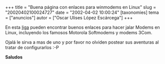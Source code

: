 +++
title = "Buena página con enlaces para winmodems en Linux"
slug = "20020402100024727"
date = "2002-04-02 10:00:24"
[taxonomies]
tema = ["anuncios"]
autor = ["Oscar Ulises López Escárcega"]
+++

En esta [liga](http://www.modemclub.com.br/linux/linuxdownloads00.html)
pueden encontrar buenos enlaces para hacer jalar Modems en Linux,
incluyendo los famosos Motorola Softmodems y modems 3Com.

Ojalá le sirva a mas de uno y por favor no olviden postear sus aventuras
al tratar de configurarlos :-P

**Saludos**

